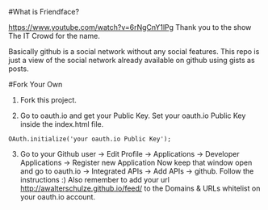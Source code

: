 #What is Friendface?

https://www.youtube.com/watch?v=6rNgCnY1lPg
Thank you to the show The IT Crowd for the name.

Basically github is a social network without any social features.
This repo is just a view of the social network already available on github using gists as posts.

#Fork Your Own

1) Fork this project.

2) Go to oauth.io and get your Public Key.
Set your oauth.io Public Key inside the index.html file.
```
OAuth.initialize('your oauth.io Public Key');
```

3) Go to your Github user -> Edit Profile -> Applications -> Developer Applications -> Register new Application
Now keep that window open and go to oauth.io -> Integrated APIs -> Add APIs -> github.
Follow the instructions :)
Also remember to add your url http://awalterschulze.github.io/feed/ to the Domains & URLs whitelist on your oauth.io account.
